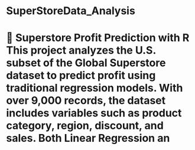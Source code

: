 # SuperStoreData_Analysis
# 🛒 Superstore Profit Prediction with R  This project analyzes the U.S. subset of the Global Superstore dataset to predict profit using traditional regression models. With over 9,000 records, the dataset includes variables such as product category, region, discount, and sales. Both Linear Regression an
